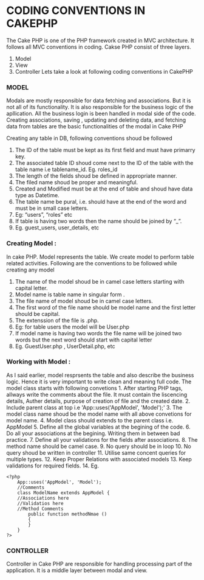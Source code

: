 <h1>CODING CONVENTIONS IN CAKEPHP</h1>

The Cake PHP is one of the PHP framework created in MVC architecture. It follows all MVC conventions in coding.  Cakse PHP consist of three layers.
1. Model
2. View
3. Controller
Lets take a look at following coding conventions in CakePHP

<h3>MODEL</h3>

Modals are mostly responsible for data fetching and associations. But it is not all of its functionality. It is also responsible for the business logic of the apllication. All the business login is been handled in modal side of the code. Creating associations, saving , updating and  deleting data, and fetching data from tables are the basic functionalities of the modal in Cake PHP

Creating any table in DB, following conventions shoud be followed

1. The ID of the table must be kept as its first field and must have primarry key.
2. The associated table ID shoud come next to the ID of the table with the table name i.e tablename_id.  Eg. roles_id
3. The length of the fields shoud be defined in appropriate manner.
4. The filed name shoud be proper and meaningful.
5. Created and Modified must be at the end of table and shoud have data type as Datetime.
6. The table name be pural, i.e. should have at the end of the word and must be in small  case letters.
7. Eg:  “users”, “roles” etc
8. If table is having two words then the name should be joined by “_”.
9. Eg.  guest_users, user_details, etc


<h3>Creating Model :</h3>

In cake PHP. Model represents the table. We create model to perform table related activities.
Following are the conventions to be followed while creating any model
1. The name of the model shoud be in camel case letters starting with capital letter.
2. Model name is table name in singular form .
3. The file name of model shoud be in camel case letters.
4. The first word of the file name should be model name and the first letter should be capital.
5. The extenssion of the file is .php.
6. Eg: for table users the model will be
User.php
7. If model name is having two words the file name will be joined two words but the next word should start with capital letter
8. Eg. GuestUser.php , UserDetail.php, etc

<h3>Working with Model :</h3>
As I said earlier, model resprsents the table and also describe the business logic. Hence it is very important to write clean and meaning full code.
The model class starts with following convetions
1. After starting PHP tags, allways write the comments about the file. It must contain the liscencing details, Auther details, purpose of creation of file and the created date.
2. Include parent class at top i.e
 'App::uses('AppModel', 'Model');'
3. The model class name shoud be the model name with all above convetions for model name.
4. Model class should extends to the parent class i.e. AppModel
5. Define all the global variables at the begining of the code.
6. Do all your associations at the begining. Writing them in between bad practice.
7. Define all your validations for the fields after associations.
8. The method name should be camel case.
9.  No query should be in loop
10.  No query shoud be written in controller
11.  Utilise same concent queries for multiple types.
12.  Keep Proper Relations with associated models
13.  Keep validations for required fields.
14. Eg.

    <?php
        App::uses('AppModel', 'Model');
        //Comments
        class ModelName extends AppModel {
        //Associations here
        //Validatios here
        //Method Comments
            public function methodNmae ()
            {
            }
        }
    ?>


<h3>CONTROLLER</h3>
Controller in Cake PHP are responsible for handling processing part of the application. It is a middle layer between modal and view.
